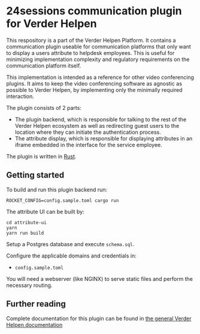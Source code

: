 # 24sessions communication plugin for Verder Helpen

This respository is a part of the Verder Helpen Platform. It contains a communication plugin useable for
communication platforms that only want to display a users attribute to helpdesk employees. This is
useful for minimizing implementation complexity and regulatory requirements on the communication platform
itself.

This implementation is intended as a reference for other video conferencing plugins. It aims to keep the
video conferencing software as agnostic as possible to Verder Helpen, by implementing only the minimally required interaction.

The plugin consists of 2 parts:

- The plugin backend, which is responsible for talking to the rest of the Verder Helpen ecosystem as well as redirecting guest users to the location where they can initiate the authentication process.
- The attribute display, which is responsible for displaying attributes in an iframe embedded in the interface for the service employee.

The plugin is written in [Rust](https://www.rust-lang.org/).

## Getting started

To build and run this plugin backend run:
```
ROCKET_CONFIG=config.sample.toml cargo run
```

The attribute UI can be built by:
```
cd attribute-ui
yarn
yarn run build
```

Setup a Postgres database and execute `schema.sql`.

Configure the applicable domains and credentials in:

- `config.sample.toml`

You will need a webserver (like NGINX) to serve static files and perform the necessary routing. 

## Further reading

Complete documentation for this plugin can be found in [the general Verder Helpen documentation](https://docs.verderhelpen.nl)
